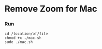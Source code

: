 # Remove Zoom for Mac

### Run

```bash:Terminal Command
cd /location/of/file
chmod +x ./mac.sh
sudo ./mac.sh
```
